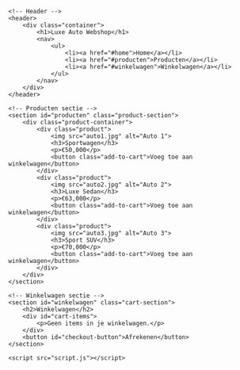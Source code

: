<!DOCTYPE html>
<html lang="nl">
<head>
    <meta charset="UTF-8">
    <meta name="viewport" content="width=device-width, initial-scale=1.0">
    <title>Luxe Auto Webshop</title>
    <link rel="stylesheet" href="style.css">
</head>
<body>

    <!-- Header -->
    <header>
        <div class="container">
            <h1>Luxe Auto Webshop</h1>
            <nav>
                <ul>
                    <li><a href="#home">Home</a></li>
                    <li><a href="#producten">Producten</a></li>
                    <li><a href="#winkelwagen">Winkelwagen</a></li>
                </ul>
            </nav>
        </div>
    </header>

    <!-- Producten sectie -->
    <section id="producten" class="product-section">
        <div class="product-container">
            <div class="product">
                <img src="auto1.jpg" alt="Auto 1">
                <h3>Sportwagen</h3>
                <p>€50,000</p>
                <button class="add-to-cart">Voeg toe aan winkelwagen</button>
            </div>
            <div class="product">
                <img src="auto2.jpg" alt="Auto 2">
                <h3>Luxe Sedan</h3>
                <p>€63,000</p>
                <button class="add-to-cart">Voeg toe aan winkelwagen</button>
            </div>
            <div class="product">
                <img src="auto3.jpg" alt="Auto 3">
                <h3>Sport SUV</h3>
                <p>€70,000</p>
                <button class="add-to-cart">Voeg toe aan winkelwagen</button>
            </div>
        </div>
    </section>

    <!-- Winkelwagen sectie -->
    <section id="winkelwagen" class="cart-section">
        <h2>Winkelwagen</h2>
        <div id="cart-items">
            <p>Geen items in je winkelwagen.</p>
        </div>
        <button id="checkout-button">Afrekenen</button>
    </section>

    <script src="script.js"></script>

</body>
</html>

